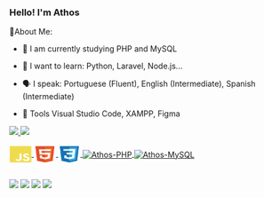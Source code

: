 ### Hello! I'm Athos


:bookmark_tabs:About Me:

- :thinking: I am currently studying PHP and MySQL
- :seedling: I want to learn: Python, Laravel, Node.js...
- :speaking_head: I speak: Portuguese (Fluent), English (Intermediate), Spanish (Intermediate)


- :wrench: Tools
    Visual Studio Code, XAMPP, Figma

<div>
  <a href="https://beacons.ai/le_ath0s">
  <img height="180em" src="https://github-readme-stats.vercel.app/api?username=leath0s&show_icons=true&theme=dark&include_all_commits=true&count_private=true"/>
  <img height="180em" src="https://github-readme-stats.vercel.app/api/top-langs/?username=leath0s&layout=compact&langs_count=16&theme=dark"/>
</div>
  
<div style="display: inline_block"><br>
  <img align="center" alt="Athos-Js" height="30" width="40" src="https://raw.githubusercontent.com/devicons/devicon/master/icons/javascript/javascript-plain.svg">
  <img align="center" alt="Athos-HTML" height="30" width="40" src="https://raw.githubusercontent.com/devicons/devicon/master/icons/html5/html5-original.svg">
  <img align="center" alt="Athos-CSS" height="30" width="40" src="https://raw.githubusercontent.com/devicons/devicon/master/icons/css3/css3-original.svg">
  <img align="center" alt="Athos-PHP" height="30" width="40" src="https://www.php.net/images/logos/new-php-logo.svg">
  <img align="center" alt="Athos-MySQL" height="30" width="40" src="https://cdn.icon-icons.com/icons2/1381/PNG/512/mysqlworkbench_93532.png">

</div>
  
##
  
  
<div>
  <a href="https://www.youtube.com/LeAthus" target="_blank"><img src="https://img.shields.io/badge/YouTube-FF0000?style=for-the-badge&logo=youtube&logoColor=white" target="_blank"></a>
  <a href="https://instagram.com/le_ath0s" target="_blank"><img src="https://img.shields.io/badge/-Instagram-%23E4405F?style=for-the-badge&logo=instagram&logoColor=white" target="_blank"></a>
  <a href = "mailto:leathos71@gmail.com"><img src="https://img.shields.io/badge/Gmail-D14836?style=for-the-badge&logo=gmail&logoColor=white" target="_blank"></a>
  <a href="https://www.linkedin.com/in/leath0s/" target="_blank"><img src="https://img.shields.io/badge/-LinkedIn-%230077B5?style=for-the-badge&logo=linkedin&logoColor=white" target="_blank"></a>   
</div>


